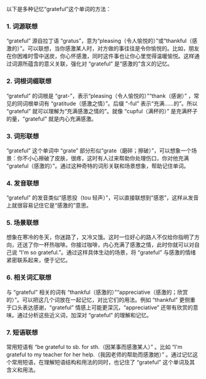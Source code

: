 以下是多种记忆“grateful”这个单词的方法：
### 1. 词源联想
“grateful” 源自拉丁语 “gratus”，意为“pleasing（令人愉悦的）”或“thankful（感激的）”。可以联想，当你感激某人时，对方做的事往往是令你愉悦的。比如，朋友在你困难时雪中送炭，你心怀感激，同时这件事也让你心里觉得温暖愉悦。这样通过词源所蕴含的意义关联，强化对 “grateful” 是“感激的”含义的记忆。

### 2. 词根词缀联想
“grateful” 的词根是 “grat-”，表示“pleasing（令人愉悦的）”“thank（感谢）” ，常见的同词根单词有 “gratitude（感激之情）”。后缀 “-ful” 表示“充满……的”。所以 “grateful” 就可以理解为“充满感激之情的”。就像 “cupful（满杯的）” 是充满杯子的量，“grateful” 就是内心充满感激。

### 3. 词形联想
“grateful” 这个单词中 “grate” 部分形似“grate（磨碎；擦破）”，可以想象一个场景：你不小心擦破了皮肤，很疼，这时有人过来帮助你处理伤口，你对他充满 “grateful（感激的）”。通过这种奇特的词形关联和场景想象，帮助记住单词。

### 4. 发音联想
“grateful” 的发音类似“感恩投（tou 轻声）”，可以直接联想到“感恩”，这样从发音上就很容易记住它是“感激的”意思。

### 5. 场景联想
想象在寒冷的冬天，你迷路了，又冷又饿。这时一位好心的路人不仅给你指明了方向，还送了你一杯热咖啡。你接过咖啡，内心充满了感激之情，此时你就可以对自己说 “I'm so grateful.”。通过这样具体生动的场景，将 “grateful” 与感激的情绪紧密联系起来，便于记忆。

### 6. 相关词汇联想
与 “grateful” 相关的词有 “thankful（感激的）”“appreciative（感激的；欣赏的）”。可以把这几个词放在一起记忆，对比它们的用法。例如 “thankful” 更侧重于口头表达感谢，“grateful” 情感上可能更深沉，“appreciative” 还带有欣赏的意味。通过分析这些近义词，加深对 “grateful” 的理解和记忆。

### 7. 短语联想
常用短语有 “be grateful to sb. for sth.（因某事而感激某人）” 。比如 “I'm grateful to my teacher for her help.（我因老师的帮助而感激她）” 。通过记忆这个常用短语，在理解短语结构和用法的同时，也记住了 “grateful” 这个单词及其含义和用法。 
